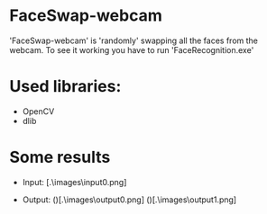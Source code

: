 # FaceSwap-webcam

'FaceSwap-webcam' is 'randomly' swapping all the faces from the webcam. To see it working you have to run 'FaceRecognition.exe'

# Used libraries:

 - OpenCV
 - dlib

# Some results

 - Input:
	[.\images\input0.png]
 
 - Output:
	()[.\images\output0.png]
	()[.\images\output1.png]
	
	